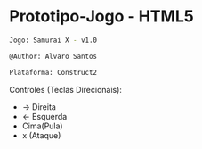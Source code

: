 # Prototipo-Jogo - HTML5

```sh
Jogo: Samurai X - v1.0

@Author: Alvaro Santos

Plataforma: Construct2
```
Controles (Teclas Direcionais): 

* -> Direita 
* <- Esquerda 
* Cima(Pula) 
* x (Ataque)
